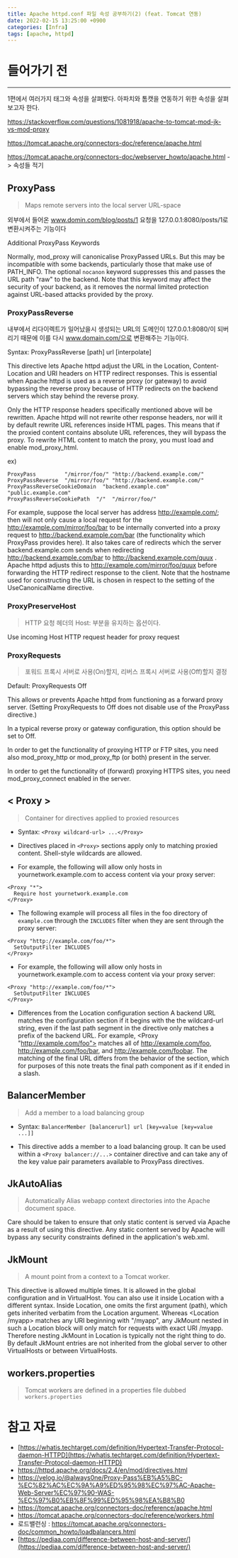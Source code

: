 ```yaml
---
title: Apache httpd.conf 파일 속성 공부하기(2) (feat. Tomcat 연동)
date: 2022-02-15 13:25:00 +0900
categories: [Infra]
tags: [apache, httpd]
---
```


# 들어가기 전
---
1편에서 여러가지 태그와 속성을 살펴봤다.
아파치와 톰캣을 연동하기 위한 속성을 살펴보고자 한다.

https://stackoverflow.com/questions/1081918/apache-to-tomcat-mod-jk-vs-mod-proxy

https://tomcat.apache.org/connectors-doc/reference/apache.html

https://tomcat.apache.org/connectors-doc/webserver_howto/apache.html
-> 속성들 적기

## ProxyPass
> Maps remote servers into the local server URL-space

외부에서 들어온 www.domin.com/blog/posts/1 요청을
127.0.0.1:8080/posts/1로 변환시켜주는 기능이다

Additional ProxyPass Keywords

Normally, mod_proxy will canonicalise ProxyPassed URLs. But this may be incompatible with some backends, particularly those that make use of PATH_INFO. The optional `nocanon` keyword suppresses this and passes the URL path "raw" to the backend. Note that this keyword may affect the security of your backend, as it removes the normal limited protection against URL-based attacks provided by the proxy.

### ProxyPassReverse
내부에서 리다이렉트가 일어났을시 생성되는 URL의 도메인이 127.0.0.1:8080/이
되버리기 때문에 이를 다시 www.domain.com/으로 변환해주는 기능이다.

Syntax:	ProxyPassReverse [path] url [interpolate]

This directive lets Apache httpd adjust the URL in the Location, Content-Location and URI headers on HTTP redirect responses. This is essential when Apache httpd is used as a reverse proxy (or gateway) to avoid bypassing the reverse proxy because of HTTP redirects on the backend servers which stay behind the reverse proxy.

Only the HTTP response headers specifically mentioned above will be rewritten. Apache httpd will not rewrite other response headers, nor will it by default rewrite URL references inside HTML pages. This means that if the proxied content contains absolute URL references, they will bypass the proxy. To rewrite HTML content to match the proxy, you must load and enable mod_proxy_html.

ex)
```
ProxyPass         "/mirror/foo/" "http://backend.example.com/"
ProxyPassReverse  "/mirror/foo/" "http://backend.example.com/"
ProxyPassReverseCookieDomain  "backend.example.com"  "public.example.com"
ProxyPassReverseCookiePath  "/"  "/mirror/foo/"
```

For example, suppose the local server has address http://example.com/; then
will not only cause a local request for the http://example.com/mirror/foo/bar to be internally converted into a proxy request to http://backend.example.com/bar (the functionality which ProxyPass provides here). It also takes care of redirects which the server backend.example.com sends when redirecting http://backend.example.com/bar to http://backend.example.com/quux . Apache httpd adjusts this to http://example.com/mirror/foo/quux before forwarding the HTTP redirect response to the client. Note that the hostname used for constructing the URL is chosen in respect to the setting of the UseCanonicalName directive.


### ProxyPreserveHost
> HTTP 요청 헤더의 Host: 부분을 유지하는 옵션이다.

Use incoming Host HTTP request header for proxy request

### ProxyRequests
> 포워드 프록시 서버로 사용(On)할지, 리버스 프록시 서버로 사용(Off)할지 결정

Default:	ProxyRequests Off

This allows or prevents Apache httpd from functioning as a forward proxy server. (Setting ProxyRequests to Off does not disable use of the ProxyPass directive.)

In a typical reverse proxy or gateway configuration, this option should be set to Off.

In order to get the functionality of proxying HTTP or FTP sites, you need also mod_proxy_http or mod_proxy_ftp (or both) present in the server.

In order to get the functionality of (forward) proxying HTTPS sites, you need mod_proxy_connect enabled in the server.

## < Proxy >
> Container for directives applied to proxied resources

- Syntax: `<Proxy wildcard-url> ...</Proxy>`
- Directives placed in `<Proxy>` sections apply only to matching proxied content. Shell-style wildcards are allowed.

- For example, the following will allow only hosts in yournetwork.example.com to access content via your proxy server:
```
<Proxy "*">
  Require host yournetwork.example.com
</Proxy>
```

- The following example will process all files in the foo directory of `example.com` through the `INCLUDES` filter when they are sent through the proxy server:
```
<Proxy "http://example.com/foo/*">
  SetOutputFilter INCLUDES
</Proxy>
```

- For example, the following will allow only hosts in yournetwork.example.com to access content via your proxy server:
```
<Proxy "http://example.com/foo/*">
  SetOutputFilter INCLUDES
</Proxy>
```
- Differences from the Location configuration section
A backend URL matches the configuration section if it begins with the the wildcard-url string, even if the last path segment in the directive only matches a prefix of the backend URL. For example, <Proxy "http://example.com/foo"> matches all of http://example.com/foo, http://example.com/foo/bar, and http://example.com/foobar. The matching of the final URL differs from the behavior of the <Location> section, which for purposes of this note treats the final path component as if it ended in a slash.


## BalancerMember
> Add a member to a load balancing group

- Syntax:	`BalancerMember [balancerurl] url [key=value [key=value ...]]`

- This directive adds a member to a load balancing group. It can be used within a `<Proxy balancer://...>` container directive and can take any of the key value pair parameters available to ProxyPass directives.

## JkAutoAlias
> Automatically Alias webapp context directories into the Apache document space.

Care should be taken to ensure that only static content is served via Apache as a result of using this directive. Any static content served by Apache will bypass any security constraints defined in the application's web.xml.

## JkMount

> A mount point from a context to a Tomcat worker.

This directive is allowed multiple times. It is allowed in the global configuration and in VirtualHost.
You can also use it inside Location with a different syntax. Inside Location, one omits the first argument (path), which gets inherited verbatim from the Location argument. Whereas <Location /myapp> matches any URI beginning with "/myapp", any JkMount nested in such a Location block will only match for requests with exact URI /myapp. Therefore nesting JkMount in Location is typically not the right thing to do.
By default JkMount entries are not inherited from the global server to other VirtualHosts or between VirtualHosts.


## workers.properties
> Tomcat workers are defined in a properties file dubbed `workers.properties`



# 참고 자료
- [https://whatis.techtarget.com/definition/Hypertext-Transfer-Protocol-daemon-HTTPD](https://whatis.techtarget.com/definition/Hypertext-Transfer-Protocol-daemon-HTTPD)
- https://httpd.apache.org/docs/2.4/en/mod/directives.html
- https://velog.io/@always0ne/Proxy-Pass%EB%A5%BC-%EC%82%AC%EC%9A%A9%ED%95%98%EC%97%AC-Apache-Web-Server%EC%97%90-WAS-%EC%97%B0%EB%8F%99%ED%95%98%EA%B8%B0
- https://tomcat.apache.org/connectors-doc/reference/apache.html
- https://tomcat.apache.org/connectors-doc/reference/workers.html
- 로드밸런싱 : https://tomcat.apache.org/connectors-doc/common_howto/loadbalancers.html
- [https://pediaa.com/difference-between-host-and-server/](https://pediaa.com/difference-between-host-and-server/)
